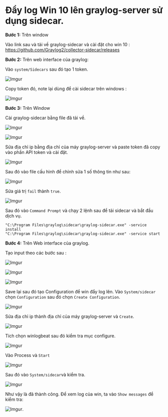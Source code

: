 ﻿# Đẩy log Win 10 lên graylog-server sử dụng sidecar.

**Bước 1:** Trên window 

Vào link sau và tải về graylog-sidecar và cài đặt cho win 10 : https://github.com/Graylog2/collector-sidecar/releases

**Bước 2:** Trên web interface của graylog: 

Vào `system/Sidecars` sau đó tạo 1 token.

![Imgur](https://i.imgur.com/NYuHlGa.png)

Copy token đó, note lại dùng để cài sidecar trên windows : 

![Imgur](https://i.imgur.com/4Giv4U6.png)

**Bước 3:** Trên Window 

Cài graylog-sidecar bằng file đã tải về. 

![Imgur](https://i.imgur.com/7eDOYy3.png)

![Imgur](https://i.imgur.com/xbAio5b.png)

Sửa địa chỉ ip bằng địa chỉ của máy graylog-server và paste token đã copy vào phần API token và cài đặt. 

![Imgur](https://i.imgur.com/SRodxPF.png)

Sau đó vào file cấu hình để chỉnh sửa 1 số thông tin như sau: 

![Imgur](https://i.imgur.com/Nt4Fyog.png)

Sửa giá trị `fail` thành `true`. 

![Imgur](https://i.imgur.com/gBfBEZf.png)

Sau đó vào `Command Prompt` và chạy 2 lệnh sau để tải sidecar và bắt đầu dịch vụ.
```
"C:\Program Files\graylog\sidecar\graylog-sidecar.exe" -service install
"C:\Program Files\graylog\sidecar\graylog-sidecar.exe" -service start
```

**Bước 4:** Trên Web interface của graylog. 

Tạo input theo các bước sau : 

![Imgur](https://i.imgur.com/dGP2y4h.png)

![Imgur](https://i.imgur.com/RmqKDo9.png)

![Imgur](https://i.imgur.com/fMoQ85B.png)

Save lại sau đó tạo Configuration để win đẩy log lên. Vào `System/sidecar` chọn `Configuration` sau đó chọn `Create Configuration`.

![Imgur](https://i.imgur.com/m0yLBSN.png)

Sửa địa chỉ ip thành địa chỉ của máy graylog-server và `Create`. 

![Imgur](https://i.imgur.com/q8F9Ibx.png)

Tích chọn winlogbeat sau đó kiểm tra mục configure. 

![Imgur](https://i.imgur.com/RFIATmi.png)

Vào Process và `Start`

![Imgur](https://i.imgur.com/LRO411c.png)

Sau đó vào `System/sidecar`và kiểm tra. 

![Imgur](https://i.imgur.com/6oQzeQt.png)

Như vậy là đã thành công. Để xem log của win, ta vào `Show messages` để kiểm tra: 

![Imgur](https://i.imgur.com/rs0PpHr.png).